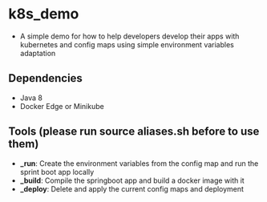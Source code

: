 # k8s_demo
* A simple demo for how to help developers develop their apps with kubernetes and config maps using simple environment variables adaptation

## Dependencies
 * Java 8
 * Docker Edge or Minikube

## Tools (please run source aliases.sh before to use them)
 * **_run**: Create the environment variables from the config map and run the sprint boot app locally 
 * **_build**: Compile the springboot app and build a docker image with it
 * **_deploy**: Delete and apply the current config maps and deployment
